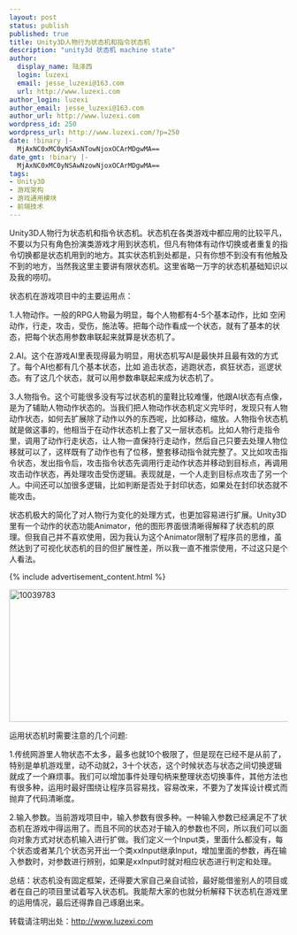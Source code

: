 ```yaml
---
layout: post
status: publish
published: true
title: Unity3D人物行为状态机和指令状态机
description: "unity3d 状态机 machine state"
author:
  display_name: 陆泽西
  login: luzexi
  email: jesse_luzexi@163.com
  url: http://www.luzexi.com
author_login: luzexi
author_email: jesse_luzexi@163.com
author_url: http://www.luzexi.com
wordpress_id: 250
wordpress_url: http://www.luzexi.com/?p=250
date: !binary |-
  MjAxNC0xMC0yNSAxNTowNjoxOCArMDgwMA==
date_gmt: !binary |-
  MjAxNC0xMC0yNSAwNzowNjoxOCArMDgwMA==
tags:
- Unity3D
- 游戏架构
- 游戏通用模块
- 前端技术
---
```

Unity3D人物行为状态机和指令状态机。状态机在各类游戏中都应用的比较平凡，不要以为只有角色扮演类游戏才用到状态机，但凡有物体有动作切换或者重复的指令切换都是状态机用到的地方。其实状态机到处都是，只有你想不到没有有他触及不到的地方，当然我这里主要讲有限状态机。这里省略一万字的状态机基础知识以及我的唠叨。

状态机在游戏项目中的主要运用点：

1.人物动作。一般的RPG人物最为明显，每个人物都有4-5个基本动作，比如 空闲动作，行走，攻击，受伤，施法等。把每个动作看成一个状态，就有了基本的状态，把每个状态用参数串联起来就算是状态机了。

2.AI。这个在游戏AI里表现得最为明显，用状态机写AI是最快并且最有效的方式了。每个AI也都有几个基本状态，比如 追击状态，逃跑状态，疯狂状态，巡逻状态。有了这几个状态，就可以用参数串联起来成为状态机了。

3.人物指令。这个可能很多没有写过状态机的童鞋比较难懂，他跟AI状态有点像，是为了辅助人物动作状态的。当我们把人物动作状态机定义完毕时，发现只有人物动作状态，如何去扩展除了动作以外的东西呢，比如移动，缩放。人物指令状态机就是做这事的，他相当于在动作状态机上套了又一层状态机。比如人物行走指令里，调用了动作行走状态，让人物一直保持行走动作，然后自己只要去处理人物位移就可以了，这样既有了动作也有了位移，整套移动指令就完整了。又比如攻击指令状态，发出指令后，攻击指令状态先调用行走动作状态并移动到目标点，再调用攻击动作状态，再处理攻击受伤逻辑。表现就是，一个人走到目标点攻击了另一个人。中间还可以加很多逻辑，比如判断是否处于封印状态，如果处在封印状态就不能攻击。

状态机极大的简化了对人物行为变化的处理方式，也更加容易进行扩展。Unity3D里有一个动作的状态功能Animator，他的图形界面很清晰得解释了状态机的原理。但我自己并不喜欢使用，因为我认为这个Animator限制了程序员的思维，虽然达到了可视化状态机的目的但扩展性差，所以我一直不推崇使用，不过这只是个人看法。

{% include advertisement_content.html %}

<img class="alignnone size-full wp-image-433" src="/assets/uploads/2014/10/10039783.jpg" alt="10039783" width="550" height="240" />

运用状态机时需要注意的几个问题:

1.传统网游里人物状态不太多，最多也就10个极限了，但是现在已经不是从前了，特别是单机游戏里，动不动就2，3十个状态，这个时候状态与状态之间切换逻辑就成了一个麻烦事。我们可以增加事件处理句柄来整理状态切换事件，其他方法也有很多种，运用时最好围绕让程序员容易找，容易改来，不要为了发挥设计模式而抛弃了代码清晰度。

2.输入参数。当前游戏项目中，输入参数有很多种。一种输入参数已经满足不了状态机在游戏中得运用了。而且不同的状态对于输入的参数也不同，所以我们可以面向对象方式对状态机输入进行扩做。我们定义一个Input类，里面什么都没有，每个状态或者某几个状态另开出一个类xxInput继承Input，增加里面的参数，再在输入参数时，对参数进行辨别，如果是xxInput时就对相应状态进行判定和处理。

总结：状态机没有固定框架，还得要大家自己亲自试验，最好能借鉴别人的项目或者在自己的项目里试着写入状态机。我能帮大家的也就分析解释下状态机在游戏里的运用情况，最后还得靠自己琢磨出来。

转载请注明出处：http://www.luzexi.com
 
